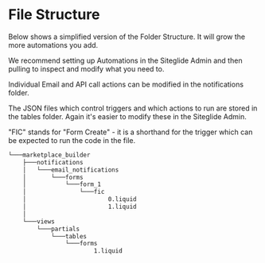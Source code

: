 # File Structure

Below shows a simplified version of the Folder Structure. It will grow the more automations you add.

We recommend setting up Automations in the Siteglide Admin and then pulling to inspect and modify what you need to.

Individual Email and API call actions can be modified in the notifications folder.

The JSON files which control triggers and which actions to run are stored in the tables folder. Again it's easier to modify these in the Siteglide Admin.

"FIC" stands for "Form Create" - it is a shorthand for the trigger which can be expected to run the code in the file.

```bash
└───marketplace_builder
    ├───notifications
    │   └───email_notifications
    │       └───forms
    │           └───form_1
    │               └───fic
    │                       0.liquid
    │                       1.liquid
    │
    └───views
        └───partials
            └───tables
                └───forms
                        1.liquid
      
```
